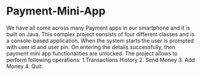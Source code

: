 # Payment-Mini-App

We have all come across many Payment apps in our smartphone and it is built on Java. This complex project consists of four different classes and is a console-based application. When the system starts the user is prompted with user id and user pin. On entering the details successfully, then payment mini app functionalities are unlocked. The project allows to perform following operations:
1.Transactions History
2. Send Money
3. Add Money
4. Quit.
